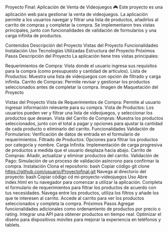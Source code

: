 Proyecto Final: Aplicación de Venta de Videojuegos 🎮
Este proyecto es una aplicación web para gestionar la venta de videojuegos. La aplicación permite a los usuarios navegar y filtrar una lista de productos, añadirlos al carrito de compras y completar la compra. Se implementaron tres vistas principales, junto con funcionalidades de validación de formularios y una carga infinita de productos.

Contenidos
Descripción del Proyecto
Vistas del Proyecto
Funcionalidades
Instalación
Uso
Tecnologías Utilizadas
Estructura del Proyecto
Próximos Pasos
Descripción del Proyecto
La aplicación tiene tres vistas principales:

Requerimientos de Compra: Vista donde el usuario ingresa sus requisitos para la compra (como presupuesto y cantidad de artículos).
Lista de Productos: Muestra una lista de videojuegos con opción de filtrado y carga infinita.
Carrito de Compras: Permite revisar y gestionar los productos seleccionados antes de completar la compra.
Imagen de Maquetación del Proyecto


Vistas del Proyecto
Vista de Requerimientos de Compra: Permite al usuario ingresar información relevante para su compra.
Vista de Productos: Los usuarios pueden ver y filtrar una lista de videojuegos, y seleccionar los productos que desean.
Vista del Carrito de Compras: Muestra los productos seleccionados, junto con el total a pagar y opciones para ajustar la cantidad de cada producto o eliminarlo del carrito.
Funcionalidades
Validación de Formularios: Verificación de datos de entrada en el formulario de requerimientos.
Filtrado de Productos: Opciones para filtrar los productos por categoría y nombre.
Carga Infinita: Implementación de carga progresiva de productos a medida que el usuario desplaza hacia abajo.
Carrito de Compras: Añadir, actualizar y eliminar productos del carrito.
Validación de Pago: Simulación de un proceso de validación asíncrono para confirmar la compra.
Instalación
Clona el repositorio:
bash
Copiar código
git clone https://github.com/usuario/Proyectofinal.git
Navega al directorio del proyecto:
bash
Copiar código
cd mi-proyecto-videojuegos
Uso
Abre index.html en tu navegador para comenzar a utilizar la aplicación.
Completa el formulario de requerimientos para filtrar los productos de acuerdo con tus necesidades.
Navega entre los productos, utiliza los filtros y añade los que te interesen al carrito.
Accede al carrito para ver los productos seleccionados y completa la compra.
Próximos Pasos
Agregar funcionalidades adicionales como ordenamiento de productos por precio o rating.
Integrar una API para obtener productos en tiempo real.
Optimizar el diseño para dispositivos móviles para mejorar la experiencia en teléfonos y tablets.